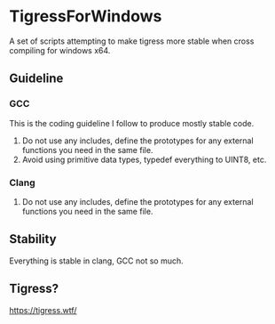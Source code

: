 # TigressForWindows
A set of scripts attempting to make tigress more stable when cross compiling for windows x64.
 
## Guideline
### GCC
This is the coding guideline I follow to produce mostly stable code.

1) Do not use any includes, define the prototypes for any external functions you need in the same file.
2) Avoid using primitive data types, typedef everything to UINT8, etc.

### Clang

1) Do not use any includes, define the prototypes for any external functions you need in the same file.

## Stability
Everything is stable in clang, GCC not so much.

## Tigress?
https://tigress.wtf/

